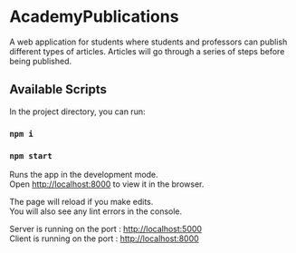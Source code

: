# AcademyPublications

A web application for students where students and professors can publish different types of articles. Articles will go through a series of steps before being published.

## Available Scripts

In the project directory, you can run:

### `npm i`

### `npm start`

Runs the app in the development mode.<br>
Open [http://localhost:8000](http://localhost:8000) to view it in the browser.

The page will reload if you make edits.<br>
You will also see any lint errors in the console.

Server is running on the port : [http://localhost:5000](http://localhost:5000) <br>
Client is running on the port : [http://localhost:8000](http://localhost:8000)
